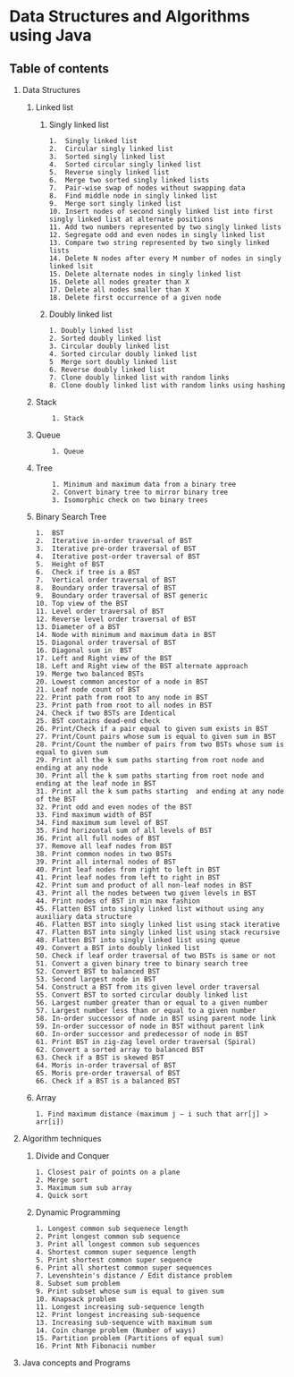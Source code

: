 # Data Structures and Algorithms using Java


## Table of contents
  1. Data Structures
     1.  Linked list
         1. Singly linked list
            
                1.  Singly linked list
                2.  Circular singly linked list
                3.  Sorted singly linked list
                4.  Sorted circular singly linked list
                5.  Reverse singly linked list
                6.  Merge two sorted singly linked lists
                7.  Pair-wise swap of nodes without swapping data
                8.  Find middle node in singly linked list
                9.  Merge sort singly linked list
                10. Insert nodes of second singly linked list into first singly linked list at alternate positions
                11. Add two numbers represented by two singly linked lists
                12. Segregate odd and even nodes in singly linked list
                13. Compare two string represented by two singly linked lists
                14. Delete N nodes after every M number of nodes in singly linked lsit
                15. Delete alternate nodes in singly linked list
                16. Delete all nodes greater than X
                17. Delete all nodes smaller than X
                18. Delete first occurrence of a given node
                
            
         1. Doubly linked list
                
                1. Doubly linked list
                2. Sorted doubly linked list
                3. Circular doubly linked list
                4. Sorted circular doubly linked list
                5  Merge sort doubly linked list
                6. Reverse doubly linked list
                7. Clone doubly linked list with random links
                8. Clone doubly linked list with random links using hashing
     2. Stack
                
                1. Stack
     3. Queue
                
                1. Queue
                
     4. Tree
                
                1. Minimum and maximum data from a binary tree
                2. Convert binary tree to mirror binary tree
                3. Isomorphic check on two binary trees
                
     5. Binary Search Tree
            
            1.  BST
            2.  Iterative in-order traversal of BST
            3.  Iterative pre-order traversal of BST
            4.  Iterative post-order traversal of BST
            5.  Height of BST
            6.  Check if tree is a BST
            7.  Vertical order traversal of BST
            8.  Boundary order traversal of BST
            9.  Boundary order traversal of BST generic
            10. Top view of the BST
            11. Level order traversal of BST
            12. Reverse level order traversal of BST
            13. Diameter of a BST
            14. Node with minimum and maximum data in BST
            15. Diagonal order traversal of BST
            16. Diagonal sum in  BST
            17. Left and Right view of the BST
            18. Left and Right view of the BST alternate approach
            19. Merge two balanced BSTs
            20. Lowest common ancestor of a node in BST
            21. Leaf node count of BST
            22. Print path from root to any node in BST
            23. Print path from root to all nodes in BST
            24. Check if two BSTs are Identical
            25. BST contains dead-end check
            26. Print/Check if a pair equal to given sum exists in BST
            27. Print/Count pairs whose sum is equal to given sum in BST
            28. Print/Count the number of pairs from two BSTs whose sum is equal to given sum
            29. Print all the k sum paths starting from root node and ending at any node
            30. Print all the k sum paths starting from root node and ending at the leaf node in BST
            31. Print all the k sum paths starting  and ending at any node of the BST
            32. Print odd and even nodes of the BST
            33. Find maximum width of BST
            34. Find maximum sum level of BST
            35. Find horizontal sum of all levels of BST
            36. Print all full nodes of BST
            37. Remove all leaf nodes from BST
            38. Print common nodes in two BSTs
            39. Print all internal nodes of BST
            40. Print leaf nodes from right to left in BST
            41. Print leaf nodes from left to right in BST
            42. Print sum and product of all non-leaf nodes in BST
            43. Print all the nodes between two given levels in BST
            44. Print nodes of BST in min max fashion
            45. Flatten BST into singly linked list without using any auxiliary data structure
            46. Flatten BST into singly linked list using stack iterative
            47. Flatten BST into singly linked list using stack recursive 
            48. Flatten BST into singly linked list using queue
            49. Convert a BST into doubly linked list
            50. Check if leaf order traversal of two BSTs is same or not
            51. Convert a given binary tree to binary search tree
            52. Convert BST to balanced BST
            53. Second largest node in BST
            54. Construct a BST from its given level order traversal
            55. Convert BST to sorted circular doubly linked list
            56. Largest number greater than or equal to a given number 
            57. Largest number less than or equal to a given number
            58. In-order successor of node in BST using parent node link
            59. In-order successor of node in BST without parent link
            60. In-order successor and predecessor of node in BST
            61. Print BST in zig-zag level order traversal (Spiral)
            62. Convert a sorted array to balanced BST
            63. Check if a BST is skewed BST
            64. Moris in-order traversal of BST
            65. Moris pre-order traversal of BST
            66. Check if a BST is a balanced BST
            
           
     6. Array
            
            1. Find maximum distance (maximum j – i such that arr[j] > arr[i])
            
  2. Algorithm techniques
     1. Divide and Conquer
            
            1. Closest pair of points on a plane
            2. Merge sort
            3. Maximum sum sub array
            4. Quick sort
            
     2. Dynamic Programming
            
            1. Longest common sub sequenece length
            2. Print longest common sub sequence
            3. Print all longest common sub sequences 
            4. Shortest common super sequence length
            5. Print shortest common super sequence
            6. Print all shortest common super sequences
            7. Levenshtein's distance / Edit distance problem
            8. Subset sum problem
            9. Print subset whose sum is equal to given sum
            10. Knapsack problem
            11. Longest increasing sub-sequence length
            12. Print longest increasing sub-sequence
            13. Increasing sub-sequence with maximum sum
            14. Coin change problem (Number of ways)
            15. Partition problem (Partitions of equal sum)
            16. Print Nth Fibonacii number
            
  3. Java concepts and Programs
  
         
         
        
        
        
        
   

 
         
